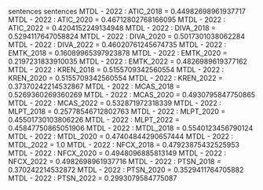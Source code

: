 sentences
sentences
MTDL - 2022 : ATIC_2018 = 0.44982698961937717
MTDL - 2022 : ATIC_2020 = 0.46712802768166095
MTDL - 2022 : ATIC_2022 = 0.4204152249134948
MTDL - 2022 : DIVA_2018 = 0.5294117647058824
MTDL - 2022 : DIVA_2020 = 0.5017301038062284
MTDL - 2022 : DIVA_2022 = 0.46020761245674735
MTDL - 2022 : EMTK_2018 = 0.16089965397923878
MTDL - 2022 : EMTK_2020 = 0.2197231833910035
MTDL - 2022 : EMTK_2022 = 0.4826989619377162
MTDL - 2022 : KREN_2018 = 0.5155709342560554
MTDL - 2022 : KREN_2020 = 0.5155709342560554
MTDL - 2022 : KREN_2022 = 0.37370242214532867
MTDL - 2022 : MCAS_2018 = 0.5269360269360269
MTDL - 2022 : MCAS_2020 = 0.4930795847750865
MTDL - 2022 : MCAS_2022 = 0.532871972318339
MTDL - 2022 : MLPT_2018 = 0.25778546712802763
MTDL - 2022 : MLPT_2020 = 0.45501730103806226
MTDL - 2022 : MLPT_2022 = 0.45847750865051906
MTDL - 2022 : MTDL_2018 = 0.5540123456790124
MTDL - 2022 : MTDL_2020 = 0.47404844290657444
MTDL - 2022 : MTDL_2022 = 1.0
MTDL - 2022 : NFCX_2018 = 0.47923875432525953
MTDL - 2022 : NFCX_2020 = 0.4948096885813149
MTDL - 2022 : NFCX_2022 = 0.4982698961937716
MTDL - 2022 : PTSN_2018 = 0.370242214532872
MTDL - 2022 : PTSN_2020 = 0.3529411764705882
MTDL - 2022 : PTSN_2022 = 0.2993079584775087
